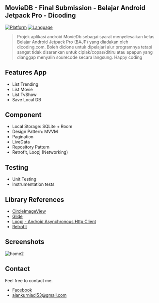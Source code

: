 ## MovieDB - Final Submission - Belajar Android Jetpack Pro - Dicoding
[![Platform](https://img.shields.io/badge/platform-Android-green)](https://github.com/alankurniadi12/GithubUser/blob/master/app/build.gradle)
[![Language](https://img.shields.io/badge/language-Kotlin-blue)](https://github.com/alankurniadi12/GithubUser/blob/master/app/build.gradle)


> Projek aplikasi android MovieDb sebagai syarat menyelesaikan kelas Belajar Android  Jetpack Pro (BAJP) yang diadakan oleh dicoding.com. Boleh diclone untuk dipelajari alur programnya tetapi sangat tidak disarankan untuk ciplak/copas/ditiru atau apapun yang dianggap menyalin sourecode secara langsung. Happy coding

## Features App
* List Trending
* List Movie 
* List TvShow
* Save Local DB

## Component
* Local Storage: SQLite + Room
* Design Pattern: MVVM
* Pagination
* LiveData
* Repository Pattern
* Retrofit, Loopj (Networking)

## Testing
* Unit Testing
* Instrumentation tests

## Library References
* [CircleImageView](https://github.com/hdodenhof/CircleImageView)
* [Glide](https://github.com/bumptech/glide)
* [Loopj - Android Asynchronous Http Client](http://loopj.com/android-async-http)
* [Retrofit](https://github.com/square/retrofit)

## Screenshots
![home2](https://user-images.githubusercontent.com/39579462/103729606-68560280-5013-11eb-833e-e85002bba545.png)

## Contact 
Feel free to contact me.
* [Facebook](https://web.facebook.com/alankurniadii)
* [alankurniadi53@gmail.com](mailto:alankurniadi53@gmail.com)
